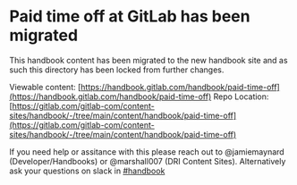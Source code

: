 # Paid time off at GitLab has been migrated

This handbook content has been migrated to the new handbook site and as such this directory
has been locked from further changes.

Viewable content: [https://handbook.gitlab.com/handbook/paid-time-off](https://handbook.gitlab.com/handbook/paid-time-off)
Repo Location: [https://gitlab.com/gitlab-com/content-sites/handbook/-/tree/main/content/handbook/paid-time-off](https://gitlab.com/gitlab-com/content-sites/handbook/-/tree/main/content/handbook/paid-time-off)

If you need help or assitance with this please reach out to @jamiemaynard (Developer/Handbooks) or
@marshall007 (DRI Content Sites).  Alternatively ask your questions on slack in [#handbook](https://gitlab.slack.com/archives/C81PT2ALD)

